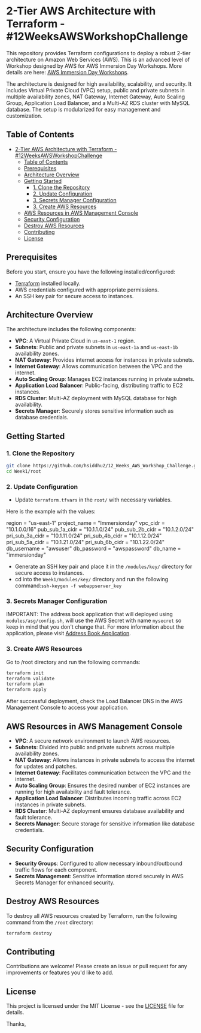 # 2-Tier AWS Architecture with Terraform - #12WeeksAWSWorkshopChallenge

This repository provides Terraform configurations to deploy a robust 2-tier architecture on Amazon Web Services (AWS). This is an advanced level of Workshop designed by AWS for AWS Immersion Day Workshops. More details are here: [AWS Immersion Day Workshops](https://catalog.workshops.aws/general-immersionday/en-US/).


The architecture is designed for high availability, scalability, and security. It includes Virtual Private Cloud (VPC) setup, public and private subnets in multiple availability zones, NAT Gateway, Internet Gateway, Auto Scaling Group, Application Load Balancer, and a Multi-AZ RDS cluster with MySQL database. The setup is modularized for easy management and customization.

## Table of Contents

- [2-Tier AWS Architecture with Terraform - #12WeeksAWSWorkshopChallenge](#2-tier-aws-architecture-with-terraform---12weeksawsworkshopchallenge)
  - [Table of Contents](#table-of-contents)
  - [Prerequisites](#prerequisites)
  - [Architecture Overview](#architecture-overview)
  - [Getting Started](#getting-started)
    - [1. Clone the Repository](#1-clone-the-repository)
    - [2. Update Configuration](#2-update-configuration)
    - [3. Secrets Manager Configuration](#3-secrets-manager-configuration)
    - [3. Create AWS Resources](#3-create-aws-resources)
  - [AWS Resources in AWS Management Console](#aws-resources-in-aws-management-console)
  - [Security Configuration](#security-configuration)
  - [Destroy AWS Resources](#destroy-aws-resources)
  - [Contributing](#contributing)
  - [License](#license)

## Prerequisites

Before you start, ensure you have the following installed/configured:

- [Terraform](https://www.terraform.io/) installed locally.
- AWS credentials configured with appropriate permissions.
- An SSH key pair for secure access to instances.

## Architecture Overview

The architecture includes the following components:

- **VPC**: A Virtual Private Cloud in `us-east-1` region.
- **Subnets**: Public and private subnets in `us-east-1a` and `us-east-1b` availability zones.
- **NAT Gateway**: Provides internet access for instances in private subnets.
- **Internet Gateway**: Allows communication between the VPC and the internet.
- **Auto Scaling Group**: Manages EC2 instances running in private subnets.
- **Application Load Balancer**: Public-facing, distributing traffic to EC2 instances.
- **RDS Cluster**: Multi-AZ deployment with MySQL database for high availability.
- **Secrets Manager**: Securely stores sensitive information such as database credentials.

## Getting Started

### 1. Clone the Repository

```bash
git clone https://github.com/hsiddhu2/12_Weeks_AWS_WorkShop_Challenge.git
cd Week1/root
```

### 2. Update Configuration

- Update `terraform.tfvars` in the `root/` with necessary variables.

Here is the example with the values:


region = "us-east-1"
project_name = "Immersionday"
vpc_cidr                = "10.1.0.0/16"
pub_sub_1a_cidr        = "10.1.1.0/24"
pub_sub_2b_cidr        = "10.1.2.0/24"
pri_sub_3a_cidr        = "10.1.11.0/24"
pri_sub_4b_cidr        = "10.1.12.0/24"
pri_sub_5a_cidr        = "10.1.21.0/24"
pri_sub_6b_cidr        = "10.1.22.0/24"
db_username = "awsuser"
db_password = "awspassword"
db_name = "immersionday"


- Generate an SSH key pair and place it in the `/modules/key/` directory for secure access to instances.
- cd into the `Week1/modules/key/` directory and run the following command:`ssh-keygen -f webappserver_key`

### 3. Secrets Manager Configuration
IMPORTANT: The address book application that will deployed using `modules/asg/config.sh`, will use the AWS Secret with name `mysecret` so keep in mind that you don't change that. For more information about the application, please visit [Address Book Application](https://static.us-east-1.prod.workshops.aws/public/444df362-a211-4686-869b-77496f0dd3be/assets/immersion-day-app-php7.zip').

### 3. Create AWS Resources

Go to /root directory and run the following commands:

```bash
terraform init
terraform validate
terraform plan
terraform apply
```

After successful deployment, check the Load Balancer DNS in the AWS Management Console to access your application.

## AWS Resources in AWS Management Console

- **VPC**: A secure network environment to launch AWS resources.
- **Subnets**: Divided into public and private subnets across multiple availability zones.
- **NAT Gateway**: Allows instances in private subnets to access the internet for updates and patches.
- **Internet Gateway**: Facilitates communication between the VPC and the internet.
- **Auto Scaling Group**: Ensures the desired number of EC2 instances are running for high availability and fault tolerance.
- **Application Load Balancer**: Distributes incoming traffic across EC2 instances in private subnets.
- **RDS Cluster**: Multi-AZ deployment ensures database availability and fault tolerance.
- **Secrets Manager**: Secure storage for sensitive information like database credentials.

## Security Configuration

- **Security Groups**: Configured to allow necessary inbound/outbound traffic flows for each component.
- **Secrets Management**: Sensitive information stored securely in AWS Secrets Manager for enhanced security.


## Destroy AWS Resources

To destroy all AWS resources created by Terraform, run the following command from the `/root` directory:

```bash
terraform destroy
```

## Contributing

Contributions are welcome! Please create an issue or pull request for any improvements or features you'd like to add.

## License

This project is licensed under the MIT License - see the [LICENSE](LICENSE) file for details.

Thanks,

